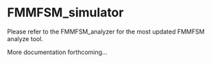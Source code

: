 # FMMFSM_simulator

Please refer to the FMMFSM_analyzer for the most updated FMMFSM analyze tool.

More documentation forthcoming...